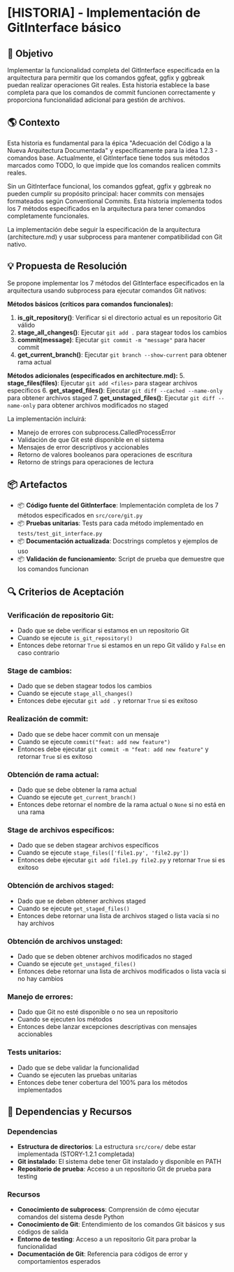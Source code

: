 # [HISTORIA] - Implementación de GitInterface básico

## 🎯 Objetivo

Implementar la funcionalidad completa del GitInterface especificada en la arquitectura para permitir que los comandos ggfeat, ggfix y ggbreak puedan realizar operaciones Git reales. Esta historia establece la base completa para que los comandos de commit funcionen correctamente y proporciona funcionalidad adicional para gestión de archivos.

## 🌎 Contexto

Esta historia es fundamental para la épica "Adecuación del Código a la Nueva Arquitectura Documentada" y específicamente para la idea 1.2.3 - comandos base. Actualmente, el GitInterface tiene todos sus métodos marcados como TODO, lo que impide que los comandos realicen commits reales.

Sin un GitInterface funcional, los comandos ggfeat, ggfix y ggbreak no pueden cumplir su propósito principal: hacer commits con mensajes formateados según Conventional Commits. Esta historia implementa todos los 7 métodos especificados en la arquitectura para tener comandos completamente funcionales.

La implementación debe seguir la especificación de la arquitectura (architecture.md) y usar subprocess para mantener compatibilidad con Git nativo.

## 💡 Propuesta de Resolución

Se propone implementar los 7 métodos del GitInterface especificados en la arquitectura usando subprocess para ejecutar comandos Git nativos:

**Métodos básicos (críticos para comandos funcionales):**
1. **is_git_repository()**: Verificar si el directorio actual es un repositorio Git válido
2. **stage_all_changes()**: Ejecutar `git add .` para stagear todos los cambios
3. **commit(message)**: Ejecutar `git commit -m "message"` para hacer commit
4. **get_current_branch()**: Ejecutar `git branch --show-current` para obtener rama actual

**Métodos adicionales (especificados en architecture.md):**
5. **stage_files(files)**: Ejecutar `git add <files>` para stagear archivos específicos
6. **get_staged_files()**: Ejecutar `git diff --cached --name-only` para obtener archivos staged
7. **get_unstaged_files()**: Ejecutar `git diff --name-only` para obtener archivos modificados no staged

La implementación incluirá:
- Manejo de errores con subprocess.CalledProcessError
- Validación de que Git esté disponible en el sistema
- Mensajes de error descriptivos y accionables
- Retorno de valores booleanos para operaciones de escritura
- Retorno de strings para operaciones de lectura

## 📦 Artefactos

- 📦 **Código fuente del GitInterface**: Implementación completa de los 7 métodos especificados en `src/core/git.py`
- 📦 **Pruebas unitarias**: Tests para cada método implementado en `tests/test_git_interface.py`
- 📦 **Documentación actualizada**: Docstrings completos y ejemplos de uso
- 📦 **Validación de funcionamiento**: Script de prueba que demuestre que los comandos funcionan

## 🔍 Criterios de Aceptación

### Verificación de repositorio Git:
- Dado que se debe verificar si estamos en un repositorio Git
- Cuando se ejecute `is_git_repository()`
- Entonces debe retornar `True` si estamos en un repo Git válido y `False` en caso contrario

### Stage de cambios:
- Dado que se deben stagear todos los cambios
- Cuando se ejecute `stage_all_changes()`
- Entonces debe ejecutar `git add .` y retornar `True` si es exitoso

### Realización de commit:
- Dado que se debe hacer commit con un mensaje
- Cuando se ejecute `commit("feat: add new feature")`
- Entonces debe ejecutar `git commit -m "feat: add new feature"` y retornar `True` si es exitoso

### Obtención de rama actual:
- Dado que se debe obtener la rama actual
- Cuando se ejecute `get_current_branch()`
- Entonces debe retornar el nombre de la rama actual o `None` si no está en una rama

### Stage de archivos específicos:
- Dado que se deben stagear archivos específicos
- Cuando se ejecute `stage_files(['file1.py', 'file2.py'])`
- Entonces debe ejecutar `git add file1.py file2.py` y retornar `True` si es exitoso

### Obtención de archivos staged:
- Dado que se deben obtener archivos staged
- Cuando se ejecute `get_staged_files()`
- Entonces debe retornar una lista de archivos staged o lista vacía si no hay archivos

### Obtención de archivos unstaged:
- Dado que se deben obtener archivos modificados no staged
- Cuando se ejecute `get_unstaged_files()`
- Entonces debe retornar una lista de archivos modificados o lista vacía si no hay cambios

### Manejo de errores:
- Dado que Git no esté disponible o no sea un repositorio
- Cuando se ejecuten los métodos
- Entonces debe lanzar excepciones descriptivas con mensajes accionables

### Tests unitarios:
- Dado que se debe validar la funcionalidad
- Cuando se ejecuten las pruebas unitarias
- Entonces debe tener cobertura del 100% para los métodos implementados

## 🔗 Dependencias y Recursos

### Dependencias

- **Estructura de directorios**: La estructura `src/core/` debe estar implementada (STORY-1.2.1 completada)
- **Git instalado**: El sistema debe tener Git instalado y disponible en PATH
- **Repositorio de prueba**: Acceso a un repositorio Git de prueba para testing

### Recursos

- **Conocimiento de subprocess**: Comprensión de cómo ejecutar comandos del sistema desde Python
- **Conocimiento de Git**: Entendimiento de los comandos Git básicos y sus códigos de salida
- **Entorno de testing**: Acceso a un repositorio Git para probar la funcionalidad
- **Documentación de Git**: Referencia para códigos de error y comportamientos esperados
